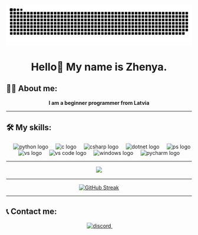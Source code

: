 <p align="center">
  <picture>
    <source
      media="(prefers-color-scheme: dark)"
      srcset="https://raw.githubusercontent.com/platane/snk/output/github-contribution-grid-snake-dark.svg"
    />
    <source
      media="(prefers-color-scheme: light)"
      srcset="https://raw.githubusercontent.com/platane/snk/output/github-contribution-grid-snake.svg"
    />
    <img
      alt="github contribution grid snake animation"
      src="https://raw.githubusercontent.com/platane/snk/output/github-contribution-grid-snake.svg"
    />
  </picture>
</p>

<h1 align="center">Hello👋 My name is Zhenya.</h1>

## 👩‍💻 About me:

**<div align="center">I am a beginner programmer from Latvia</div>**

___

## 🛠 My skills:

###

<div align="center">
  <img width="12" />
  <img src="https://skillicons.dev/icons?i=py" height="40" alt="python logo"  />
  <img width="12" />
  <img src="https://skillicons.dev/icons?i=c" height="40" alt="c logo"  />
  <img width="12" />
  <img src="https://skillicons.dev/icons?i=cs" height="40" alt="csharp logo"  />
  <img width="12" />
  <img src="https://skillicons.dev/icons?i=dotnet" height="40" alt="dotnet logo"  />
  <img width="12" />
  <img src="https://skillicons.dev/icons?i=ps" height="40" alt="ps logo"  />
  <img width="12" />
  <img src="https://skillicons.dev/icons?i=visualstudio" height="40" alt="vs logo"  />
  <img width="12" />
  <img src="https://skillicons.dev/icons?i=vscode" height="40" alt="vs code logo"  />
  <img width="12" />
  <img src="https://skillicons.dev/icons?i=windows" height="40" alt="windows logo"  />
  <img width="12" />
  <img src="https://skillicons.dev/icons?i=pycharm" height="40" alt="pycharm logo"  />
  <img width="12" />
</div>

___

<div align="center">
  <img src=https://www.codewars.com/users/travkaa0/badges/large  />
</div>

___

<div align="center">
  <a href="https://git.io/streak-stats">
    <img src="https://github-readme-streak-stats.herokuapp.com/?user=DenverCoder1" alt="GitHub Streak"/>
  </a>
</div>

  
___

## 📞 Contact me:

<div align="center">

  <img width="12" />
  <a href="https://discordapp.com/users/796523526105464842/">
      <img src="https://skillicons.dev/icons?i=discord" alt="discord">
  </a>
  <img width="12" />

</div>
